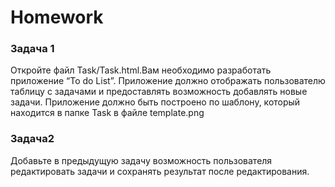 # Homework 

### Задача 1
Откройте файл Task/Task.html.Вам необходимо разработать приложение “To do List”. Приложение должно отображать пользователю таблицу с задачами и предоставлять возможность добавлять новые задачи. Приложение должно быть построено по шаблону, который находится в папке Task в файле template.png
 
### Задача2 
Добавьте в предыдущую задачу возможность пользователя редактировать задачи и сохранять результат после редактирования.
